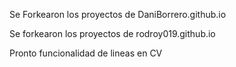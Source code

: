 Se Forkearon los proyectos de DaniBorrero.github.io

Se forkearon los proyectos de rodroy019.github.io

Pronto funcionalidad de lineas en CV